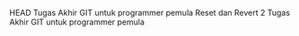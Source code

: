 HEAD
Tugas Akhir GIT untuk programmer pemula
Reset dan Revert 2
Tugas Akhir GIT untuk programmer pemula 


